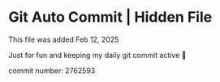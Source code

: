 # Git Auto Commit | Hidden File

This file was added Feb 12, 2025

Just for fun and keeping my daily git commit active 🤪

commit number: 2762593
